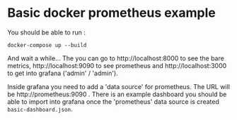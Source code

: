 # Basic docker prometheus example

You should be able to run :
```
docker-compose up --build
```
And wait a while... The you can go to http://localhost:8000 to see the bare metrics, http://localhost:9090 to see prometheus
and http://localhost:3000 to get into grafana ('admin' / 'admin').

Inside grafana you need to add a 'data source' for prometheus.  The URL will be http://prometheus:9090 .  There is an example dashboard you should
be able to import into grafana once the 'prometheus' data source is created `basic-dashboard.json`.
